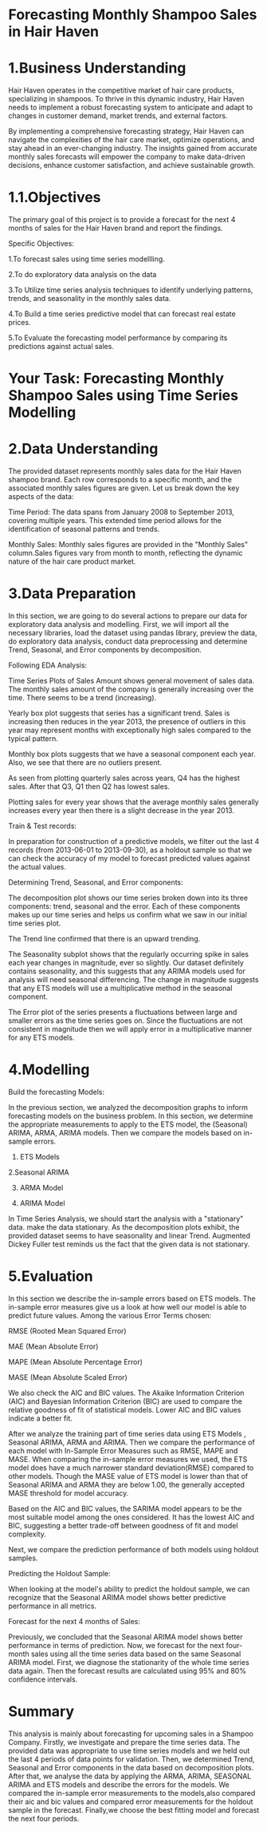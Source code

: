 # Forecasting Monthly Shampoo Sales in Hair Haven


# 1.Business Understanding


Hair Haven operates in the competitive market of hair care products, specializing in shampoos. To thrive in this dynamic industry, Hair Haven needs to implement a robust forecasting system to anticipate and adapt to changes in customer demand, market trends, and external factors.



By implementing a comprehensive forecasting strategy, Hair Haven can navigate the complexities of the hair care market, optimize operations, and stay ahead in an ever-changing industry. The insights gained from accurate monthly sales forecasts will empower the company to make data-driven decisions, enhance customer satisfaction, and achieve sustainable growth.


# 1.1.Objectives


The primary goal of this project is to provide a forecast for the next 4 months of sales for the Hair Haven brand and report the findings.

Specific Objectives:



1.To forecast sales using time series modellling.



2.To do exploratory data analysis on the data



3.To Utilize time series analysis techniques to identify underlying patterns, trends, and seasonality in the monthly sales data.



4.To Build a time series predictive model that can forecast real estate prices.



5.To Evaluate the forecasting model performance by comparing its predictions against actual sales.


# Your Task: Forecasting Monthly Shampoo Sales using Time Series Modelling


# 2.Data Understanding


The provided dataset represents monthly sales data for the Hair Haven shampoo brand. Each row corresponds to a specific month, and the associated monthly sales figures are given. Let us break down the key aspects of the data:


Time Period: The data spans from January 2008 to September 2013, covering multiple years. This extended time period allows for the identification of seasonal patterns and trends.


Monthly Sales: Monthly sales figures are provided in the "Monthly Sales" column.Sales figures vary from month to month, reflecting the dynamic nature of the hair care product market.


# 3.Data Preparation


In this section, we are going to do several actions to prepare our data for exploratory data analysis and modelling. First, we will import all the necessary libraries, load the dataset using pandas library, preview the data, do exploratory data analysis, conduct data preprocessing and determine Trend, Seasonal, and Error components by decomposition.


Following EDA Analysis:

Time Series Plots of Sales Amount shows general movement of sales data. The monthly sales amount of the company is generally increasing over the time. There seems to be a trend (increasing).

Yearly box plot suggests that series has a significant trend. Sales is increasing then reduces in the year 2013, the presence of outliers in this year may represent months with exceptionally high sales compared to the typical pattern.

Monthly box plots suggests that we have a seasonal component each year. Also, we see that there are no outliers present.

As seen from plotting quarterly sales across years, Q4 has the highest sales. After that Q3, Q1 then Q2 has lowest sales.

Plotting sales for every year shows that the average monthly sales generally increases every year then there is a slight decrease in the year 2013.


Train & Test records:


In preparation for construction of a predictive models, we filter out the last 4 records (from 2013-06-01 to 2013-09-30), as a holdout sample so that we can check the accuracy of my model to forecast predicted values against the actual values.


Determining Trend, Seasonal, and Error components:

The decomposition plot shows our time series broken down into its three components: trend, seasonal and the error. Each of these components makes up our time series and helps us confirm what we saw in our initial time series plot.

The Trend line confirmed that there is an upward trending.

The Seasonality subplot shows that the regularly occurring spike in sales each year changes in magnitude, ever so slightly. Our dataset definitely contains seasonality, and this suggests that any ARIMA models used for analysis will need seasonal differencing. The change in magnitude suggests that any ETS models will use a multiplicative method in the seasonal component.



The Error plot of the series presents a fluctuations between large and smaller errors as the time series goes on. Since the fluctuations are not consistent in magnitude then we will apply error in a multiplicative manner for any ETS models.


# 4.Modelling


Build the forecasting Models:


In the previous section, we analyzed the decomposition graphs to inform forecasting models on the business problem. In this section, we determine the appropriate measurements to apply to the ETS model, the (Seasonal) ARIMA, ARMA, ARIMA models. Then we compare the models based on in-sample errors.

1. ETS Models

  2.Seasonal ARIMA

3. ARMA Model

4. ARIMA Model



In Time Series Analysis, we should start the analysis with a "stationary" data. make the data stationary. As the decomposition plots exhibit, the provided dataset seems to have seasonality and linear Trend. Augmented Dickey Fuller test reminds us the fact that the given data is not stationary.



# 5.Evaluation


In this section we describe the in-sample errors based on ETS models. The in-sample error measures give us a look at how well our model is able to predict future values. Among the various Error Terms chosen:

RMSE (Rooted Mean Squared Error)


MAE (Mean Absolute Error)


MAPE (Mean Absolute Percentage Error)


MASE (Mean Absolute Scaled Error)




We also check the AIC and BIC values. The Akaike Information Criterion (AIC) and Bayesian Information Criterion (BIC) are used to compare the relative goodness of fit of statistical models. Lower AIC and BIC values indicate a better fit.



After we analyze the training part of time series data using ETS Models , Seasonal ARIMA, ARMA and ARIMA. Then we compare the performance of each model with In-Sample Error Measures such as RMSE, MAPE and MASE. When comparing the in-sample error measures we used, the ETS model does have a much narrower standard deviation(RMSE) compared to other models. Though the MASE value of ETS model is lower than that of Seasonal ARIMA and ARMA they are below 1.00, the generally accepted MASE threshold for model accuracy.



Based on the AIC and BIC values, the SARIMA model appears to be the most suitable model among the ones considered. It has the lowest AIC and BIC, suggesting a better trade-off between goodness of fit and model complexity.

Next, we compare the prediction performance of both models using holdout samples.


Predicting the Holdout Sample:


When looking at the model's ability to predict the holdout sample, we can recognize that the Seasonal ARIMA model shows better predictive performance in all metrics.


Forecast for the next 4 months of Sales:


Previously, we concluded that the Seasonal ARIMA model shows better performance in terms of prediction. Now, we forecast for the next four-month sales using all the time series data based on the same Seasonal ARIMA model. First, we diagnose the stationarity of the whole time series data again. Then the forecast results are calculated using 95% and 80% confidence intervals.


# Summary


This analysis is mainly about forecasting for upcoming sales in a Shampoo Company. Firstly, we investigate and prepare the time series data. The provided data was appropriate to use time series models and we held out the last 4 periods of data points for validation. Then, we determined Trend, Seasonal and Error components in the data based on decomposition plots. After that, we analyse the data by applying the ARMA, ARIMA, SEASONAL ARIMA and ETS models and describe the errors for the models. We compared the in-sample error measurements to the models,also compared their aic and bic values and compared error measurements for the holdout sample in the forecast. Finally,we choose the best fitting model and forecast the next four periods.
